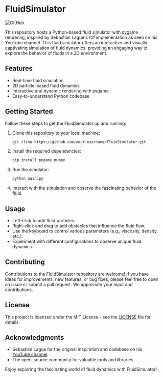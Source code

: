 # FluidSimulator

![GitHub](https://img.shields.io/badge/GitHub-FluidSimulator-brightgreen)

This repository hosts a Python-based fluid simulator with pygame rendering, inspired by Sebastian Lague's C# implementation as seen on his YouTube channel. This fluid simulator offers an interactive and visually captivating simulation of fluid dynamics, providing an engaging way to explore the behavior of fluids in a 2D environment.

## Features

- Real-time fluid simulation
- 2D particle-based fluid dynamics
- Interactive and dynamic rendering with pygame
- Easy-to-understand Python codebase

## Getting Started

Follow these steps to get the FluidSimulator up and running:

1. Clone this repository to your local machine:

    ```bash
    git clone https://github.com/your-username/FluidSimulator.git
    ```

2. Install the required dependencies:

    ```bash
    pip install pygame numpy
    ```

3. Run the simulator:

    ```bash
    python main.py
    ```

4. Interact with the simulation and observe the fascinating behavior of the fluid.

## Usage

- Left-click to add fluid particles.
- Right-click and drag to add obstacles that influence the fluid flow.
- Use the keyboard to control various parameters (e.g., viscosity, density, etc.).
- Experiment with different configurations to observe unique fluid dynamics.

## Contributing

Contributions to the FluidSimulator repository are welcome! If you have ideas for improvements, new features, or bug fixes, please feel free to open an issue or submit a pull request. We appreciate your input and contributions.

## License

This project is licensed under the MIT License - see the [LICENSE](LICENSE) file for details.

## Acknowledgments

- Sebastian Lague for the original inspiration and codebase on his [YouTube channel](https://www.youtube.com/@SebastianLague).
- The open-source community for valuable tools and libraries.

Enjoy exploring the fascinating world of fluid dynamics with FluidSimulator!
